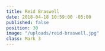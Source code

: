 ```yaml
---
title: Reid Braswell
date: 2018-04-18 10:59:00 -05:00
published: false
position: 30
image: "/uploads/reid-braswell.jpg"
class: Mark 3
---
```


